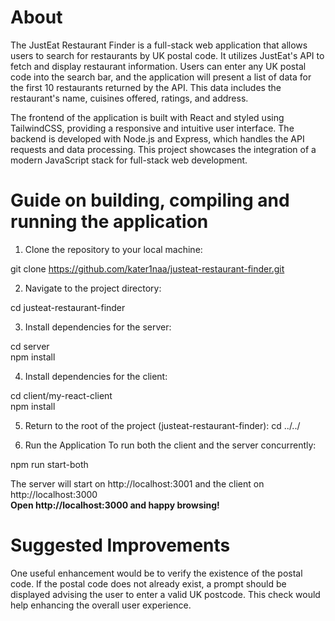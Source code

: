 # About 

The JustEat Restaurant Finder is a full-stack web application that allows users to search for restaurants by UK postal code. It utilizes JustEat's API to fetch and display restaurant information. Users can enter any UK postal code into the search bar, and the application will present a list of data for the first 10 restaurants returned by the API. This data includes the restaurant's name, cuisines offered, ratings, and address.

The frontend of the application is built with React and styled using TailwindCSS, providing a responsive and intuitive user interface. The backend is developed with Node.js and Express, which handles the API requests and data processing. This project showcases the integration of a modern JavaScript stack for full-stack web development.

# Guide on building, compiling and running the application

1) Clone the repository to your local machine:

git clone https://github.com/kater1naa/justeat-restaurant-finder.git

2) Navigate to the project directory:

cd justeat-restaurant-finder

3) Install dependencies for the server:
   
cd server <br>
npm install

4) Install dependencies for the client:

cd client/my-react-client <br>
npm install

5) Return to the root of the project (justeat-restaurant-finder):
cd ../../    
   
6) Run the Application
To run both the client and the server concurrently:

npm run start-both

The server will start on http://localhost:3001 and the client on http://localhost:3000 <br>
<strong> Open http://localhost:3000 and happy browsing! </strong>

# Suggested Improvements

One useful enhancement would be to verify the existence of the postal code. If the postal code does not already exist, a prompt should be displayed advising the user to enter a valid UK postcode. This check would help enhancing the overall user experience.

